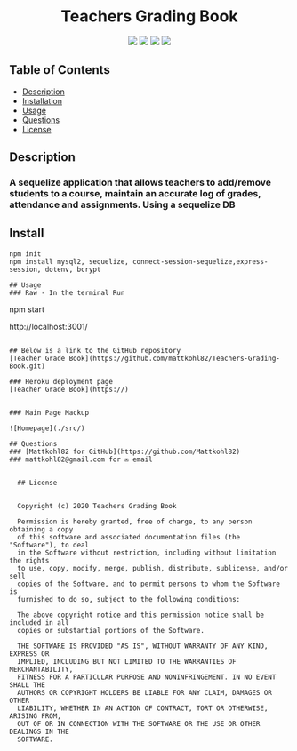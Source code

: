 <h1 align="center">Teachers Grading Book</h1>

<p align="center">
<img src="https://img.shields.io/badge/Javascript-brightgreen"/>
<img src="https://img.shields.io/badge/Mysql-red"/>
<img src="https://img.shields.io/badge/Node.js-success"/>
<img src="https://img.shields.io/badge/Sequelize-blue"/>
</p>

<p align="center">


## Table of Contents
- [Description](#description)
- [Installation](#install)
- [Usage](#usage)
- [Questions](#questions)
- [License](#license)

## Description
### A sequelize application that allows teachers to add/remove students to a course, maintain an accurate log of grades, attendance and assignments. Using a sequelize DB

## Install
```
npm init
npm install mysql2, sequelize, connect-session-sequelize,express-session, dotenv, bcrypt

## Usage
### Raw - In the terminal Run  
```
npm start

http://localhost:3001/
```

## Below is a link to the GitHub repository   
[Teacher Grade Book](https://github.com/mattkohl82/Teachers-Grading-Book.git)    

### Heroku deployment page 
[Teacher Grade Book](https://) 


### Main Page Mackup

![Homepage](./src/)   

## Questions
### [Mattkohl82 for GitHub](https://github.com/Mattkohl82)  
### mattkohl82@gmail.com for ✉️ email 


  ## License


  Copyright (c) 2020 Teachers Grading Book

  Permission is hereby granted, free of charge, to any person obtaining a copy
  of this software and associated documentation files (the "Software"), to deal
  in the Software without restriction, including without limitation the rights
  to use, copy, modify, merge, publish, distribute, sublicense, and/or sell
  copies of the Software, and to permit persons to whom the Software is
  furnished to do so, subject to the following conditions:

  The above copyright notice and this permission notice shall be included in all
  copies or substantial portions of the Software.

  THE SOFTWARE IS PROVIDED "AS IS", WITHOUT WARRANTY OF ANY KIND, EXPRESS OR
  IMPLIED, INCLUDING BUT NOT LIMITED TO THE WARRANTIES OF MERCHANTABILITY,
  FITNESS FOR A PARTICULAR PURPOSE AND NONINFRINGEMENT. IN NO EVENT SHALL THE
  AUTHORS OR COPYRIGHT HOLDERS BE LIABLE FOR ANY CLAIM, DAMAGES OR OTHER
  LIABILITY, WHETHER IN AN ACTION OF CONTRACT, TORT OR OTHERWISE, ARISING FROM,
  OUT OF OR IN CONNECTION WITH THE SOFTWARE OR THE USE OR OTHER DEALINGS IN THE
  SOFTWARE.